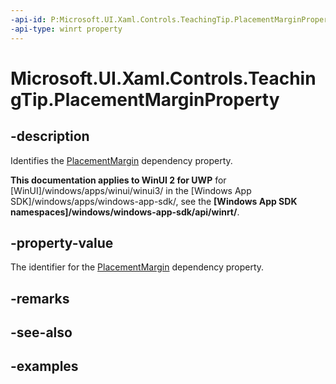 ```yaml
---
-api-id: P:Microsoft.UI.Xaml.Controls.TeachingTip.PlacementMarginProperty
-api-type: winrt property
---
```


# Microsoft.UI.Xaml.Controls.TeachingTip.PlacementMarginProperty

<!--
public static Windows.UI.Xaml.DependencyProperty PlacementMarginProperty { get; }
-->

## -description

Identifies the [PlacementMargin](teachingtip_placementmargin.md) dependency property.

**This documentation applies to WinUI 2 for UWP** for [WinUI]/windows/apps/winui/winui3/ in the [Windows App SDK]/windows/apps/windows-app-sdk/, see the **[Windows App SDK namespaces]/windows/windows-app-sdk/api/winrt/**.

## -property-value

The identifier for the [PlacementMargin](teachingtip_placementmargin.md) dependency property.

## -remarks

## -see-also

## -examples

